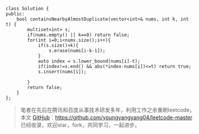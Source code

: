 


```
class Solution {
public:
    bool containsNearbyAlmostDuplicate(vector<int>& nums, int k, int t) {
        multiset<int> s;
        if(nums.empty() || k==0) return false;
        for(int i=0;i<nums.size();i++){
            if(s.size()>k){
                s.erase(nums[i-k-1]);
            }
            auto index = s.lower_bound(nums[i]-t);
            if(index!=s.end() && abs(*index-nums[i])<=t) return true;
            s.insert(nums[i]);

        }
        return false;
    }
};
```
> 笔者在先后在腾讯和百度从事技术研发多年，利用工作之余重刷leetcode，本文  [GitHub](https://github.com/youngyangyang04/leetcode-master )：https://github.com/youngyangyang04/leetcode-master 已经收录，欢迎star，fork，共同学习，一起进步。
